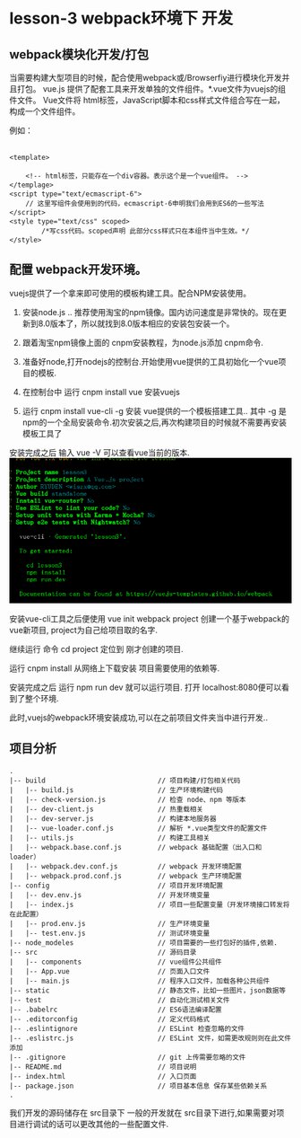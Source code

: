 # lesson-3 webpack环境下 开发


## webpack模块化开发/打包

当需要构建大型项目的时候，配合使用webpack或/Browserfiy进行模块化开发并且打包。
vue.js 提供了配套工具来开发单独的文件组件。*.vue文件为vuejs的组件文件。
Vue文件将 html标签，JavaScript脚本和css样式文件组合写在一起，构成一个文件组件。

例如：

```

<template>

	<!-- html标签，只能存在一个div容器。表示这个是一个vue组件。 -->
</templage>	
<script type="text/ecmascript-6">
	// 这里写组件会使用到的代码，ecmascript-6申明我们会用到ES6的一些写法
</script>
<style type="text/css" scoped>
		/*写css代码。scoped声明 此部分css样式只在本组件当中生效。*/
</style>

```

## 配置 webpack开发环境。


vuejs提供了一个拿来即可使用的模板构建工具。配合NPM安装使用。

1. 安装node.js ..
   推荐使用淘宝的npm镜像。国内访问速度是非常快的。现在更新到8.0版本了，所以就找到8.0版本相应的安装包安装一个。



2. 跟着淘宝npm镜像上面的 cnpm安装教程，为node.js添加 cnpm命令.


3. 准备好node,打开nodejs的控制台.开始使用vue提供的工具初始化一个vue项目的模板.

4. 在控制台中 运行	  cnpm install vue 安装vuejs

5. 运行 cnpm install vue-cli -g  安装 vue提供的一个模板搭建工具.. 其中 -g 是npm的一个全局安装命令.初次安装之后,再次构建项目的时候就不需要再安装模板工具了

安装完成之后   输入 vue -V 可以查看vue当前的版本.
![](./lesson3.png)

安装vue-cli工具之后便使用 vue init webpack project  创建一个基于webpack的vue新项目, project为自己给项目取的名字.

 继续运行 命令  cd  project 定位到 刚才创建的项目.

运行 cnpm install  从网络上下载安装 项目需要使用的依赖等.

安装完成之后  运行  npm run dev 就可以运行项目. 打开  localhost:8080便可以看到了整个环境.

此时,vuejs的webpack环境安装成功,可以在之前项目文件夹当中进行开发..


## 项目分析



```
.
|-- build                            // 项目构建/打包相关代码
|   |-- build.js                     // 生产环境构建代码
|   |-- check-version.js             // 检查 node、npm 等版本
|   |-- dev-client.js                // 热重载相关
|   |-- dev-server.js                // 构建本地服务器
|   |-- vue-loader.conf.js           // 解析 *.vue类型文件的配置文件 
|   |-- utils.js                     // 构建工具相关
|   |-- webpack.base.conf.js         // webpack 基础配置（出入口和 loader）
|   |-- webpack.dev.conf.js          // webpack 开发环境配置
|   |-- webpack.prod.conf.js         // webpack 生产环境配置
|-- config                           // 项目开发环境配置
|   |-- dev.env.js                   // 开发环境变量
|   |-- index.js                     // 项目一些配置变量（开发环境接口转发将在此配置）
|   |-- prod.env.js                  // 生产环境变量
|   |-- test.env.js                  // 测试环境变量
|-- node_modeles                     // 项目需要的一些打包好的插件,依赖.
|-- src                              // 源码目录
|   |-- components                   // vue组件公共组件
|   |-- App.vue                      // 页面入口文件
|   |-- main.js                      // 程序入口文件，加载各种公共组件
|-- static                           // 静态文件，比如一些图片，json数据等
|-- test                             // 自动化测试相关文件
|-- .babelrc                         // ES6语法编译配置
|-- .editorconfig                    // 定义代码格式
|-- .eslintignore                    // ESLint 检查忽略的文件
|-- .eslistrc.js                     // ESLint 文件，如需更改规则则在此文件添加
|-- .gitignore                       // git 上传需要忽略的文件
|-- README.md                        // 项目说明
|-- index.html                       // 入口页面
|-- package.json                     // 项目基本信息 保存某些依赖关系
.
```


我们开发的源码储存在 src目录下 一般的开发就在  src目录下进行,如果需要对项目进行调试的话可以更改其他的一些配置文件.
